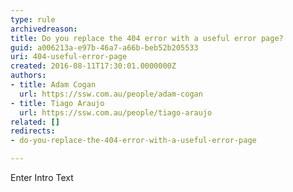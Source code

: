 ```yaml
---
type: rule
archivedreason: 
title: Do you replace the 404 error with a useful error page?
guid: a006213a-e97b-46a7-a66b-beb52b205533
uri: 404-useful-error-page
created: 2016-08-11T17:30:01.0000000Z
authors:
- title: Adam Cogan
  url: https://ssw.com.au/people/adam-cogan
- title: Tiago Araujo
  url: https://ssw.com.au/people/tiago-araujo
related: []
redirects:
- do-you-replace-the-404-error-with-a-useful-error-page

---
```



Enter Intro Text
<br><excerpt class='endintro'></excerpt><br>



